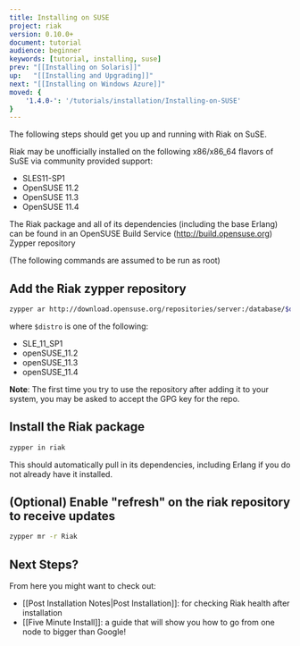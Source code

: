 ```yaml
---
title: Installing on SUSE
project: riak
version: 0.10.0+
document: tutorial
audience: beginner
keywords: [tutorial, installing, suse]
prev: "[[Installing on Solaris]]"
up:   "[[Installing and Upgrading]]"
next: "[[Installing on Windows Azure]]"
moved: {
    '1.4.0-': '/tutorials/installation/Installing-on-SUSE'
}
---
```


The following steps should get you up and running with Riak on SuSE.

Riak may be unofficially installed on the following x86/x86_64 flavors of SuSE via community provided support:

* SLES11-SP1
* OpenSUSE 11.2
* OpenSUSE 11.3
* OpenSUSE 11.4

The Riak package and all of its dependencies (including the base Erlang) can be found in an OpenSUSE Build Service (http://build.opensuse.org) Zypper repository

(The following commands are assumed to be run as root)

## Add the Riak zypper repository

```bash
zypper ar http://download.opensuse.org/repositories/server:/database/$distro Riak
```

where `$distro` is one of the following:

* SLE_11_SP1
* openSUSE_11.2
* openSUSE_11.3
* openSUSE_11.4

**Note**: The first time you try to use the repository after adding it to your system, you may be asked to accept the GPG key for the repo.

## Install the Riak package

```bash
zypper in riak
```

This should automatically pull in its dependencies, including Erlang if you do
not already have it installed.

## (Optional) Enable "refresh" on the riak repository to receive updates

```bash
zypper mr -r Riak
```

## Next Steps?

From here you might want to check out:

* [[Post Installation Notes|Post Installation]]: for checking Riak health after installation
* [[Five Minute Install]]: a guide that will show you how to go from one node to bigger than Google!
